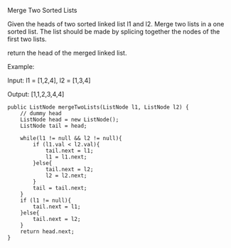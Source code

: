 Merge Two Sorted Lists

Given the heads of two sorted linked list l1 and l2. Merge two lists in a one sorted list. The list should be made by splicing together the nodes of the first two lists.

return the head of the merged linked list.

Example:

Input: l1 = [1,2,4], l2 = [1,3,4]

Output: [1,1,2,3,4,4]



    public ListNode mergeTwoLists(ListNode l1, ListNode l2) {
        // dummy head
        ListNode head = new ListNode();
        ListNode tail = head;
        
        while(l1 != null && l2 != null){
            if (l1.val < l2.val){
                tail.next = l1;
                l1 = l1.next;
            }else{
                tail.next = l2;
                l2 = l2.next;
            }
            tail = tail.next;
        }
        if (l1 != null){
            tail.next = l1;
        }else{
            tail.next = l2;
        }
        return head.next;
    }

